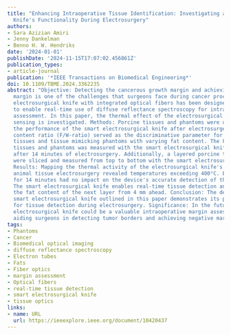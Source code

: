 ```yaml
---
title: "Enhancing Intraoperative Tissue Identification: Investigating a Smart Electrosurgical
  Knife's Functionality During Electrosurgery"
authors:
- Sara Azizian Amiri
- Jenny Dankelman
- Benno H. W. Hendriks
date: '2024-01-01'
publishDate: '2024-11-15T17:07:02.456861Z'
publication_types:
- article-journal
publication: '*IEEE Transactions on Biomedical Engineering*'
doi: 10.1109/TBME.2024.3362235
abstract: "Objective: Detecting the cancerous growth margin and achieving a negative
  margin is one of the challenges that surgeons face during cancer procedures. A smart
  electrosurgical knife with integrated optical fibers has been designed previously
  to enable real-time use of diffuse reflectance spectroscopy for intraoperative margin
  assessment. In this paper, the thermal effect of the electrosurgical knife on tissue
  sensing is investigated. Methods: Porcine tissues and phantoms were used to investigate
  the performance of the smart electrosurgical knife after electrosurgery. The fat-to-water
  content ratio (F/W-ratio) served as the discriminative parameter for distinguishing
  tissues and tissue mimicking phantoms with varying fat content. The F/W-ratio of
  tissues and phantoms was measured with the smart electrosurgical knife before and
  after 14 minutes of electrosurgery. Additionally, a layered porcine tissue and phantom
  were sliced and measured from top to bottom with the smart electrosurgical knife.
  Results: Mapping the thermal activity of the electrosurgical knife's electrode during
  animal tissue electrosurgery revealed temperatures exceeding 400°C. Electrosurgery
  for 14 minutes had no impact on the device's accurate detection of the F/W-ratio.
  The smart electrosurgical knife enables real-time tissue detection and predicts
  the fat content of the next layer from 4 mm ahead. Conclusion: The design of the
  smart electrosurgical knife outlined in this paper demonstrates its potential utility
  for tissue detection during electrosurgery. Significance: In the future, the smart
  electrosurgical knife could be a valuable intraoperative margin assessment tool,
  aiding surgeons in detecting tumor borders and achieving negative margins."
tags:
- Phantoms
- Cancer
- Biomedical optical imaging
- diffuse reflectance spectroscopy
- Electron tubes
- Fats
- Fiber optics
- margin assessment
- Optical fibers
- real-time tissue detection
- smart electrosurgical knife
- tissue optics
links:
- name: URL
  url: https://ieeexplore.ieee.org/document/10420437
---
```

